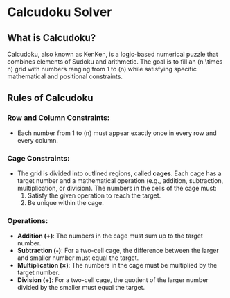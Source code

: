 # Calcudoku Solver

## What is Calcudoku?

Calcudoku, also known as KenKen, is a logic-based numerical puzzle that combines elements of Sudoku and arithmetic. The goal is to fill an \(n \times n\) grid with numbers ranging from 1 to \(n\) while satisfying specific mathematical and positional constraints.

## Rules of Calcudoku

### Row and Column Constraints:
- Each number from 1 to \(n\) must appear exactly once in every row and every column.

### Cage Constraints:
- The grid is divided into outlined regions, called **cages**. Each cage has a target number and a mathematical operation (e.g., addition, subtraction, multiplication, or division). The numbers in the cells of the cage must:
  1. Satisfy the given operation to reach the target.
  2. Be unique within the cage.

### Operations:
- **Addition (+)**: The numbers in the cage must sum up to the target number.
- **Subtraction (-)**: For a two-cell cage, the difference between the larger and smaller number must equal the target.
- **Multiplication (×)**: The numbers in the cage must be multiplied by the target number.
- **Division (÷)**: For a two-cell cage, the quotient of the larger number divided by the smaller must equal the target.
